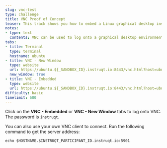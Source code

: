 ```yaml
---
slug: vnc-test
type: challenge
title: VNC Proof of Concept
teaser: This track shows you how to embed a Linux graphical desktop inside of Instruqt.
notes:
- type: text
  contents: VNC can be used to log onto a graphical desktop environment on Linux servers.
tabs:
- title: Terminal
  type: terminal
  hostname: ubuntu
- title: VNC - New Window
  type: website
  url: https://ubuntu.${_SANDBOX_ID}.instruqt.io:8443/vnc.html?host=ubuntu.${_SANDBOX_ID}.instruqt.io&port=8443
  new_window: true
- title: VNC - Embedded
  type: website
  url: https://ubuntu.${_SANDBOX_ID}.instruqt.io:8443/vnc.html?host=ubuntu.${_SANDBOX_ID}.instruqt.io&port=8443
difficulty: basic
timelimit: 600
---
```

Click on the **VNC - Embedded** or **VNC - New Window** tabs to log onto VNC. The password is `instruqt`.


You can also use your own VNC client to connect. Run the following command to get the server address:

```
echo $HOSTNAME.$INSTRUQT_PARTICIPANT_ID.instruqt.io:5901
```
